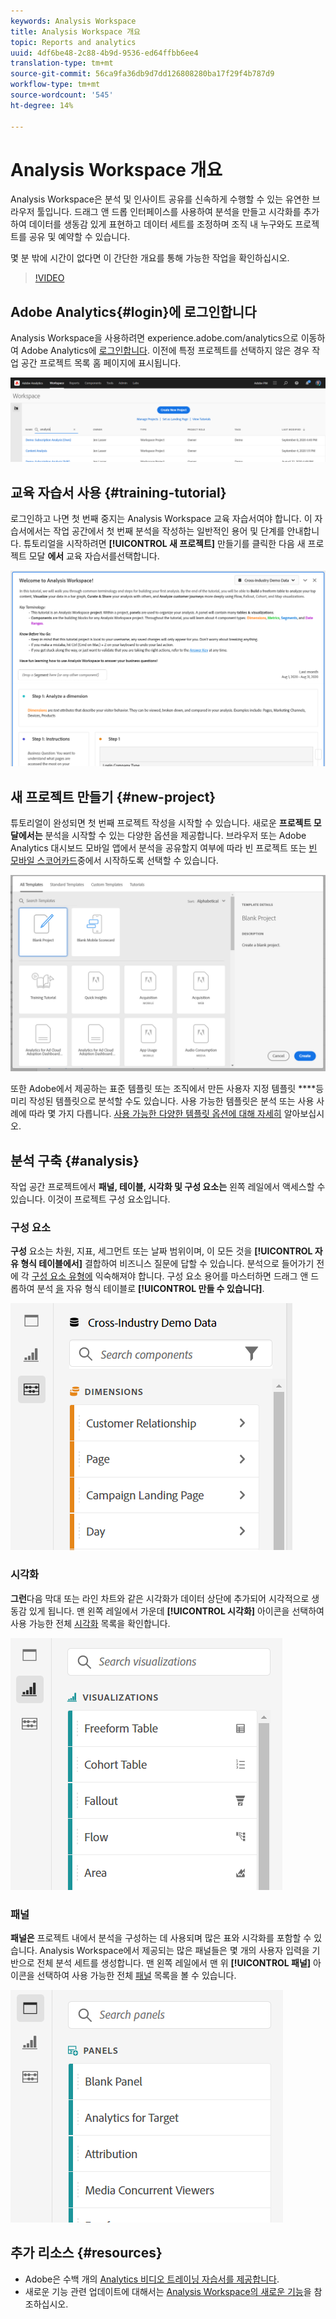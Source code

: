 ```yaml
---
keywords: Analysis Workspace
title: Analysis Workspace 개요
topic: Reports and analytics
uuid: 4df6be48-2c88-4b9d-9536-ed64ffbb6ee4
translation-type: tm+mt
source-git-commit: 56ca9fa36db9d7dd126808280ba17f29f4b787d9
workflow-type: tm+mt
source-wordcount: '545'
ht-degree: 14%

---
```



# Analysis Workspace 개요

Analysis Workspace은 분석 및 인사이트 공유를 신속하게 수행할 수 있는 유연한 브라우저 툴입니다. 드래그 앤 드롭 인터페이스를 사용하여 분석을 만들고 시각화를 추가하여 데이터를 생동감 있게 표현하고 데이터 세트를 조정하며 조직 내 누구와도 프로젝트를 공유 및 예약할 수 있습니다.

몇 분 밖에 시간이 없다면 이 간단한 개요를 통해 가능한 작업을 확인하십시오.

>[!VIDEO](https://docs.adobe.com/content/help/en/analytics-learn/tutorials/analysis-workspace/analysis-workspace-basics/analysis-workspace-overview.html)

## Adobe Analytics{#login}에 로그인합니다 

Analysis Workspace을 사용하려면 experience.adobe.com/analytics으로 이동하여 Adobe Analytics에 [로그인합니다](http://experience.adobe.com/analytics). 이전에 특정 프로젝트를 선택하지 않은 경우 작업 공간 프로젝트 목록 홈 페이지에 표시됩니다.

![](assets/login-analytics.png)

## 교육 자습서 사용 {#training-tutorial}

로그인하고 나면 첫 번째 중지는 Analysis Workspace 교육 자습서여야 합니다. 이 자습서에서는 작업 공간에서 첫 번째 분석을 작성하는 일반적인 용어 및 단계를 안내합니다. 튜토리얼을 시작하려면 **[!UICONTROL 새 프로젝트]** 만들기를 클릭한 다음 새 프로젝트 모달 **에서** 교육 자습서를선택합니다.

![](assets/training-tutorial.png)

## 새 프로젝트 만들기 {#new-project}

튜토리얼이 완성되면 첫 번째 프로젝트 작성을 시작할 수 있습니다. 새로운 **프로젝트 모달에서는** 분석을 시작할 수 있는 다양한 옵션을 제공합니다. 브라우저 또는 Adobe Analytics 대시보드 모바일 앱에서 분석을 공유할지 여부에 따라 빈 프로젝트 또는 [빈 모바일 스코어카드](https://docs.adobe.com/content/help/ko-KR/analytics/analyze/mobapp/curator.html)중에서 시작하도록 선택할 수 있습니다.

![](assets/create-new-project.png)

또한 Adobe에서 제공하는 표준 템플릿 또는 조직에서 만든 사용자 지정 템플릿 ****&#x200B;등 미리 작성된 템플릿으로 분석할 수도 있습니다. 사용 가능한 템플릿은 분석 또는 사용 사례에 따라 몇 가지 다릅니다. [사용 가능한 다양한 템플릿 옵션에 대해 자세히](https://docs.adobe.com/content/help/ko-KR/analytics/analyze/analysis-workspace/build-workspace-project/starter-projects.html) 알아보십시오.

## 분석 구축 {#analysis}

작업 공간 프로젝트에서 **패널, 테이블, 시각화 및 구성 요소는** 왼쪽 레일에서 액세스할 수 있습니다. 이것이 프로젝트 구성 요소입니다.

### 구성 요소

**구성** 요소는 차원, 지표, 세그먼트 또는 날짜 범위이며, 이 모든 것을 **[!UICONTROL 자유 형식 테이블에서]** 결합하여 비즈니스 질문에 답할 수 있습니다. 분석으로 들어가기 전에 각 [구성 요소 유형에](https://docs.adobe.com/content/help/ko-KR/analytics/analyze/analysis-workspace/components/analysis-workspace-components.html) 익숙해져야 합니다. 구성 요소 용어를 마스터하면 드래그 앤 드롭하여 분석 [을](https://docs.adobe.com/content/help/en/analytics/analyze/analysis-workspace/build-workspace-project/t-freeform-project.html) 자유 형식 테이블로 **[!UICONTROL 만들 수 있습니다]**.

![](assets/build-components.png)

### 시각화

**그런**&#x200B;다음 막대 또는 라인 차트와 같은 시각화가 데이터 상단에 추가되어 시각적으로 생동감 있게 됩니다. 맨 왼쪽 레일에서 가운데 **[!UICONTROL 시각화]** 아이콘을 선택하여 사용 가능한 전체 [시각화](https://docs.adobe.com/content/help/ko-KR/analytics/analyze/analysis-workspace/visualizations/freeform-analysis-visualizations.html) 목록을 확인합니다.

![](assets/build-visualizations.png)

### 패널

**패널은** 프로젝트 내에서 분석을 구성하는 데 사용되며 많은 표와 시각화를 포함할 수 있습니다. Analysis Workspace에서 제공되는 많은 패널들은 몇 개의 사용자 입력을 기반으로 전체 분석 세트를 생성합니다. 맨 왼쪽 레일에서 맨 위 **[!UICONTROL 패널]** 아이콘을 선택하여 사용 가능한 전체 [패널](https://docs.adobe.com/content/help/en/analytics/analyze/analysis-workspace/panels/panels.html) 목록을 볼 수 있습니다.

![](assets/build-panels.png)

## 추가 리소스 {#resources}

* Adobe은 수백 개의 [Analytics 비디오 트레이닝 자습서를 제공합니다](https://docs.adobe.com/content/help/ko-KR/analytics-learn/tutorials/overview.html).
* 새로운 기능 관련 업데이트에 대해서는 [Analysis Workspace의 새로운 기능](/help/analyze/analysis-workspace/new-features-in-analysis-workspace.md)을 참조하십시오.
